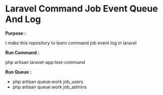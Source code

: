 <h1>Laravel Command Job Event Queue And Log</h1>

<b> Purpose : </b>
 <p>
    I make this repository to learn command job event log in laravel
 </p>
    
<b> Run Command : </b>
 <p> php artisan laravel-app:test-command</p>

<b> Run Queue : </b>
<ul>
    <li> php artisan queue:work job_users </li>
    <li >php artisan queue:work job_admins </li> 
</ul>
